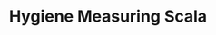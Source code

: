 ---
layout: article
title: Hygiene Measuring Scala
description: 
  - This template shows the current hygiene status of the production.
lang: en
weight: 650
isDraft: false
ref: Measuring_Scala
category:
  - Food
  - Hygiene
image: Measuring_Scala_EN.png
download: Measuring_Scala_EN.pbmx
overview_description:
overview_benefits:
overview_data_sources:
---